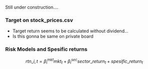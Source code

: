 Still under construction....

### Target on stock_prices.csv

- Target return seems to be calculated without dividend...
- Is this gonna be same on private board

### Risk Models and Spesific returns

$$ rtn\_{i,t} = \beta_i^{mkt} mkt_t + \beta_i^{sec} sector{\_}return_t + spesific{\_}return_t $$
